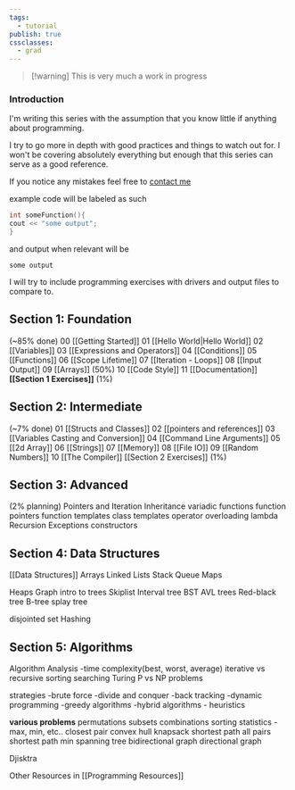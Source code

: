 ```yaml
---
tags:
  - tutorial
publish: true
cssclasses:
  - grad
---
```

<div id='stars'></div>
<div id='stars2'></div>
<div id='stars3'></div>

> [!warning] This is very much a work in progress 
### Introduction

I'm writing this series with the assumption that you know little if anything about programming. 

I try to go more in depth with good practices and things to watch out for.
I won't be covering absolutely everything but enough that this series can serve as a good reference.

If you notice any mistakes feel free to [contact me](Contact.md) 

example code will be labeled as such
```cpp
int someFunction(){
cout << "some output";
} 
```
and output when relevant will be
```
some output
```

I will try to include programming exercises with drivers and 
output files to compare to.



## Section 1: Foundation 
(~85% done)
00 [[Getting Started]]
01 [[Hello World|Hello World]] 
02 [[Variables]] 
03 [[Expressions and Operators]] 
04 [[Conditions]] 
05 [[Functions]]
06 [[Scope Lifetime]] 
07 [[Iteration - Loops]] 
08 [[Input Output]]
09 [[Arrays]]  (50%)
10 [[Code Style]]
11 [[Documentation]]
 **[[Section 1 Exercises]]** (1%)
## Section 2: Intermediate
(~7% done)
 01 [[Structs and Classes]]
 02 [[pointers and references]]
 03 [[Variables Casting and Conversion]]
 04 [[Command Line Arguments]]
 05 [[2d Array]] 
 06 [[Strings]]
 07 [[Memory]] 
 08 [[File IO]] 
 09 [[Random Numbers]]
 10 [[The Compiler]]
[[Section 2 Exercises]] (1%)

## Section 3: Advanced
(2% planning)
Pointers and Iteration
Inheritance
variadic functions
function pointers
function templates
class templates
operator overloading
lambda
Recursion
Exceptions
constructors

## Section 4: Data Structures
[[Data Structures]] 
Arrays
Linked Lists
Stack
Queue
Maps

Heaps
Graph
intro to trees
Skiplist
Interval tree
BST
AVL trees
Red-black tree
B-tree
splay tree

disjointed set
Hashing


## Section 5: Algorithms
Algorithm Analysis
-time complexity(best, worst, average)
iterative vs recursive
sorting
searching
Turing
P vs NP problems

strategies
-brute force
-divide and conquer
-back tracking
-dynamic programming
-greedy algorithms
-hybrid algorithms - heuristics

**various problems**
permutations
subsets
combinations
sorting
statistics - max, min, etc..
closest pair
convex hull
knapsack
shortest path
all pairs shortest path
min spanning tree
bidirectional graph
directional graph

Djisktra





Other Resources in [[Programming Resources]]